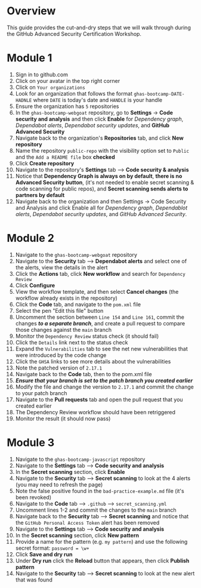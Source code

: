 # Overview
This guide provides the cut-and-dry steps that we will walk through during the GitHub Advanced Security Certification Workshop.

# Module 1
1. Sign in to github.com
2. Click on your avatar in the top right corner
3. Click on `Your organizations`
4. Look for an organization that follows the format `ghas-bootcamp-DATE-HADNLE` where `DATE` is today's date and `HANDLE` is your handle
5. Ensure the organization has `5` repositories
6. In the `ghas-bootcamp-webgoat` repository, go to **Settings** -> **Code security and analysis** and then click **Enable** for _Dependency graph_, _Dependabot alerts_, _Dependabot security updates_, and **GitHub Advanced Security**
7. Navigate back to the organization's **Repositories** tab, and click **New repository**
8. Name the repository `public-repo` with the visibility option set to `Public` and the `Add a README file` box **checked**
9. Click **Create repository**
10. Navigate to the repository's **Settings** tab --> **Code security & analysis**
11. Notice that **Dependency Graph is always on by default**, **there is no Advanced Security button**, (it's not needed to enable secret scanning & code scanning for public repos), and **Secret scanning sends alerts to partners by default**
12. Navigate back to the organization and then Settings -> Code Security and Analysis and click Enable all for _Dependency graph_, _Dependablot alerts_, _Dependabot security updates_, and _GitHub Advanced Security_.

# Module 2
1. Navigate to the `ghas-bootcamp-webgoat` repository
2. Navigate to the **Security** tab --> **Dependabot alerts** and select one of the alerts, view the details in the alert
3. Click the **Actions** tab, click **New workflow** and search for `Dependency Review`
4. Click **Configure**
5. View the workflow template, and then select **Cancel changes** (the workflow already exists in the repository)
6. Click the **Code** tab, and navigate to the `pom.xml` file
7. Select the pen "Edit this file" button
8. Uncomment the section between `Line 154` and `Line 161`, commit the changes **_to a separate branch_**, and create a pull request to compare those changes against the `main` branch
9. Monitor the `Dependency Review` status check (it should fail)
10. Click the `Details` link next to the status check
11. Expand the `Vulnerabilities` tab to see the net new vulnerabilities that were introduced by the code change
12. Click the `GHSA` links to see more details about the vulnerabilities
13. Note the patched version of `2.17.1`
14. Navigate back to the **Code** tab, then to the pom.xml file
15. _**Ensure that your branch is set to the patch branch you created earlier**_
16. Modify the file and change the version to `2.17.1` and commit the change to your patch branch
17. Navigate to the **Pull requests** tab and open the pull request that you created earlier
18. The Dependency Review workflow should have been retriggered
19. Monitor the result (it should now pass)

# Module 3
1. Navigate to the `ghas-bootcamp-javascript` repository
2. Navigate to the **Settings** tab --> **Code security and analysis**
3. In the **Secret scanning** section, click **Enable**
4. Navigate to the **Security** tab --> **Secret scanning** to look at the 4 alerts (you may need to refresh the page)
5. Note the false positive found in the `bad-practice-example.md` file (it's been revoked)
6. Navigate to the **Code** tab --> `.github` --> `secret_scanning.yml`
7. Uncomment lines 1-2 and commit the changes to the `main` branch
8. Navigate back to the **Security** tab --> **Secret scanning** and notice that the `GitHub Personal Access Token` alert has been removed
9. Navigate to the **Settings** tab --> **Code security and analysis**
10. In the **Secret scanning** section, click **New pattern**
11. Provide a name for the pattern (e.g. `my pattern`) and use the following secret format: `password = \w+`
12. Click **Save and dry run**
13. Under **Dry run** click the **Reload** button that appears, then click **Publish pattern**
14. Navigate to the **Security** tab --> **Secret scanning** to look at the new alert that was found
